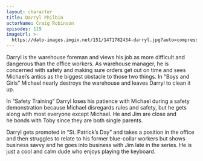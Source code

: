 ```yaml
---
layout: character
title: Darryl Philbin
actorName: Craig Robinson
episodes: 119
imageUrl: >-
  https://dato-images.imgix.net/151/1471782434-darryl.jpg?auto=compress%2Cformat&ch=DPR%2CWidth&fm=jpg&w=500
---
```


Darryl is the warehouse foreman and views his job as more difficult and dangerous than the office workers. As warehouse manager, he is concerned with safety and making sure orders get out on time and sees Michael’s antics as the biggest obstacle to those two things. In “Boys and Girls” Michael nearly destroys the warehouse and leaves Darryl to clean it up.

In “Safety Training” Darryl loses his patience with Michael during a safety demonstration because Michael disregards rules and safety, but he gets along with most everyone except Michael. He and Jim are close and he bonds with Toby since they are both single parents.

Darryl gets promoted in “St. Patrick’s Day” and takes a position in the office and then struggles to relate to his former blue-collar workers but shows business savvy and he goes into business with Jim late in the series. He is just a cool and calm dude who enjoys playing the keyboard.